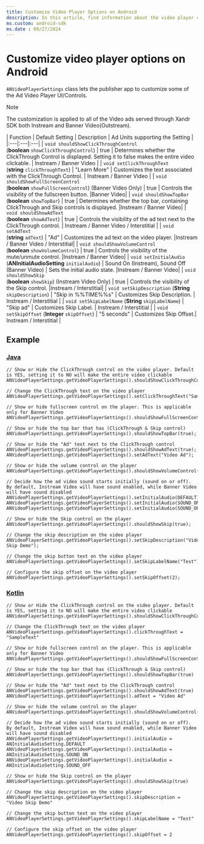 ```yaml
---
title: Customize Video Player Options on Android
description: In this article, find information about the video player controls that you can customize on Android devices.
ms.custom: android-sdk
ms.date : 09/27/2024
---
```


# Customize video player options on Android

`ANVideoPlayerSettings` class lets the publisher app to customize some of the Ad Video Player UI/Controls.

> [!NOTE]
> The customization is applied to all of the Video ads served through Xandr SDK both Instream and Banner Video(Outstream).

| Function | Default Setting | Description | Ad Units supporting the Setting |
|:---|:---|:---|
| `void shouldShowClickThroughControl` <br> (**boolean** `showClickThroughControl`) | true | Determines whether the ClickThrough Control is displayed. Setting it to false makes the entire video clickable. | Instream / Banner Video |
| `void setClickThroughText` <br> (**string** `clickThroughText`) | "Learn More" | Customizes the text associated with the ClickThrough Control. | Instream / Banner Video |
| `void shouldShowFullScreenControl` <br> (**boolean** `showFullScreenControl`)  (Banner Video Only) | true | Controls the visibility of the fullscreen button. |Banner Video|
| `void shouldShowTopBar` <br> (**boolean** `showTopBar`) | true | Determines whether the top bar, containing ClickThrough and Skip controls is displayed. |Instream / Banner Video|
| `void shouldShowAdText` <br> (**boolean** `showAdText`) | true | Controls the visibility of the ad text next to the ClickThrough control. | Instream / Banner Video / Interstitial |
| `void setAdText` <br> (**string** `adText`) | "Ad" | Customizes the ad text on the video player. |Instream / Banner Video / Interstitial|
| `void shouldShowVolumeControl` <br> (**boolean** `showVolumeControl`) | true | Controls the visibility of the mute/unmute control. |Instream / Banner Video|
| `void setInitialAudio` <br> (**ANInitialAudioSetting** `initialAudio`) | Sound On (Instream), Sound Off (Banner Video) | Sets the initial audio state. |Instream / Banner Video|
| `void shouldShowSkip` <br> (**boolean** `showSkip`) (Instream Video Only) | true | Controls the visibility of the Skip control. |Instream / Interstitial|
| `void setSkipDescription` (**String** `skipDescription`) | "Skip in %%TIME%%s" | Customizes Skip Description. | Instream / Interstitial |
| `void setSkipLabelName` (**String** `skipLabelName`) | "Skip ad" | Customizes Skip Label. | Instream / Interstitial |
| `void setSkipOffset` (**Integer** `skipOffset`) | "5 seconds" | Customizes Skip Offset.| Instream / Interstitial |

## Example

### [Java](#tab/java)

```
// Show or Hide the ClickThrough control on the video player. Default is YES, setting it to NO will make the entire video clickable
ANVideoPlayerSettings.getVideoPlayerSettings().shouldShowClickThroughControl(false);
 
// Change the ClickThrough text on the video player
ANVideoPlayerSettings.getVideoPlayerSettings().setClickThroughText("SampleText");
 
// Show or hide fullscreen control on the player. This is applicable only for Banner Video
ANVideoPlayerSettings.getVideoPlayerSettings().shouldShowFullScreenControl(true);
 
// Show or hide the top bar that has (ClickThrough & Skip control)
ANVideoPlayerSettings.getVideoPlayerSettings().shouldShowTopBar(true);
 
// Show or hide the "Ad" text next to the ClickThrough control
ANVideoPlayerSettings.getVideoPlayerSettings().shouldShowAdText(true);
ANVideoPlayerSettings.getVideoPlayerSettings().setAdText("Video Ad");
 
// Show or hide the volume control on the player
ANVideoPlayerSettings.getVideoPlayerSettings().shouldShowVolumeControl(true);
 
// Decide how the ad video sound starts initially (sound on or off). By default, Instream Video will have sound enabled, while Banner Video will have sound disabled
ANVideoPlayerSettings.getVideoPlayerSettings().setInitialAudio(DEFAULT);
ANVideoPlayerSettings.getVideoPlayerSettings().setInitialAudio(SOUND_ON);
ANVideoPlayerSettings.getVideoPlayerSettings().setInitialAudio(SOUND_OFF);
 
// Show or hide the Skip control on the player
ANVideoPlayerSettings.getVideoPlayerSettings().shouldShowSkip(true);
 
// Change the skip description on the video player
ANVideoPlayerSettings.getVideoPlayerSettings().setSkipDescription("Video Skip Demo");
 
// Change the skip button text on the video player
ANVideoPlayerSettings.getVideoPlayerSettings().setSkipLabelName("Test");
 
// Configure the skip offset on the video player
ANVideoPlayerSettings.getVideoPlayerSettings().setSkipOffset(2);
```

### [Kotlin](#tab/kotlin)

```
// Show or Hide the ClickThrough control on the video player. Default is YES, setting it to NO will make the entire video clickable
ANVideoPlayerSettings.getVideoPlayerSettings().shouldShowClickThroughControl(false)
 
// Change the ClickThrough text on the video player
ANVideoPlayerSettings.getVideoPlayerSettings().clickThroughText = "SampleText"
 
// Show or hide fullscreen control on the player. This is applicable only for Banner Video
ANVideoPlayerSettings.getVideoPlayerSettings().shouldShowFullScreenControl(true)
 
// Show or hide the top bar that has (ClickThrough & Skip control)
ANVideoPlayerSettings.getVideoPlayerSettings().shouldShowTopBar(true)
 
// Show or hide the "Ad" text next to the ClickThrough control
ANVideoPlayerSettings.getVideoPlayerSettings().shouldShowAdText(true)
ANVideoPlayerSettings.getVideoPlayerSettings().adText = "Video Ad"
 
// Show or hide the volume control on the player
ANVideoPlayerSettings.getVideoPlayerSettings().shouldShowVolumeControl(true)
 
// Decide how the ad video sound starts initially (sound on or off). By default, Instream Video will have sound enabled, while Banner Video will have sound disabled
ANVideoPlayerSettings.getVideoPlayerSettings().initialAudio = ANInitialAudioSetting.DEFAULT
ANVideoPlayerSettings.getVideoPlayerSettings().initialAudio = ANInitialAudioSetting.SOUND_ON
ANVideoPlayerSettings.getVideoPlayerSettings().initialAudio = ANInitialAudioSetting.SOUND_OFF
 
// Show or hide the Skip control on the player
ANVideoPlayerSettings.getVideoPlayerSettings().shouldShowSkip(true)
 
// Change the skip description on the video player
ANVideoPlayerSettings.getVideoPlayerSettings().skipDescription = "Video Skip Demo"
 
// Change the skip button text on the video player
ANVideoPlayerSettings.getVideoPlayerSettings().skipLabelName = "Test"
 
// Configure the skip offset on the video player
ANVideoPlayerSettings.getVideoPlayerSettings().skipOffset = 2
```
